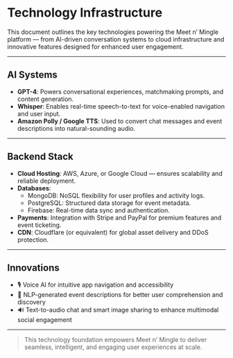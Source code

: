# Technology Infrastructure

This document outlines the key technologies powering the Meet n’ Mingle platform — from AI-driven conversation systems to cloud infrastructure and innovative features designed for enhanced user engagement.

---

## AI Systems

- **GPT-4**: Powers conversational experiences, matchmaking prompts, and content generation.
- **Whisper**: Enables real-time speech-to-text for voice-enabled navigation and user input.
- **Amazon Polly / Google TTS**: Used to convert chat messages and event descriptions into natural-sounding audio.

---

## Backend Stack

- **Cloud Hosting**: AWS, Azure, or Google Cloud — ensures scalability and reliable deployment.
- **Databases**:
  - MongoDB: NoSQL flexibility for user profiles and activity logs.
  - PostgreSQL: Structured data storage for event metadata.
  - Firebase: Real-time data sync and authentication.
- **Payments**: Integration with Stripe and PayPal for premium features and event ticketing.
- **CDN**: Cloudflare (or equivalent) for global asset delivery and DDoS protection.

---

## Innovations

- 🎙️ Voice AI for intuitive app navigation and accessibility
- 🧠 NLP-generated event descriptions for better user comprehension and discovery
- 🔊 Text-to-audio chat and smart image sharing to enhance multimodal social engagement

---

> This technology foundation empowers Meet n’ Mingle to deliver seamless, intelligent, and engaging user experiences at scale.
